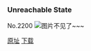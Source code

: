 ### Unreachable State
No.2200
![图片不见了~~~](https://imgs.xkcd.com/comics/unreachable_state.png)

[原址](https://xkcd.com//2200) [下载](https://imgs.xkcd.com/comics/unreachable_state.png)


